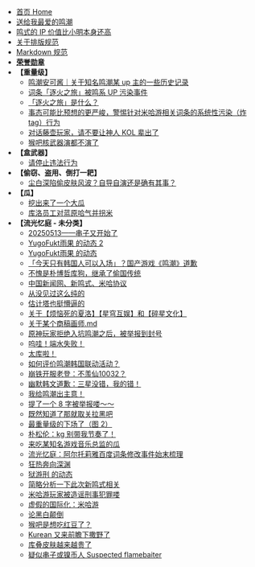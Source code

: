 - [首页 Home](README.md)
- [送给我最爱的鸣潮](docs/送给我最爱的鸣潮.md)
- [鸣式的 IP 价值比小明本身还高](鸣式的%20IP%20价值比小明本身还高.md)
- [关于排版规范](关于排版规范.md)
- [Markdown 规范](Markdown.md)
- **[荣誉勋章](docs/荣誉勋章.md)**
- **【重量级】**
  - [鸣潮安可酱｜关于知名鸣潮某 up 主的一些历史记录](docs/鸣潮安可酱｜关于知名鸣潮某%20up%20主的一些历史记录.md)
  - [词条「逐火之旅」被鸣系 UP 污染事件](docs/词条「逐火之旅」被污染事件.md)
  - [「逐火之旅」是什么？](docs/「逐火之旅」是什么？.md)
  - [事态可能比预想的更严峻，警惕针对米哈游相关词条的系统性污染（炸 tag）行为](docs/事态可能比预想的更严峻，警惕针对米哈游相关词条的系统性污染（炸%20tag）行为.md)
  - [对话藤壶玩家，请不要让神人 KOL 辈出了](docs/对话藤壶玩家，请不要让神人%20KOL%20辈出了.md)
  - [猴吧核武器演都不演了](docs/猴吧核武器演都不演了.md)
- **【盒武器】**
  - [请停止违法行为](docs/请停止违法行为.md)
- **【偷窃、盗用、倒打一耙】**
  - [尘白深陷偷皮肤风波？自导自演还是确有其事？](docs/尘白深陷偷皮肤风波？自导自演还是确有其事？.md)
- **【瓜】**
  - [挖出来了一个大瓜](docs/挖出来了一个大瓜.md)
  - [库洛员工对蓝原哈气并拐米](docs/库洛员工对蓝原哈气并拐米.md)
- **【流光忆庭 - 未分类】**
  - [20250513——串子又开始了](docs/20250513%20串子又开始了.md)
  - [YugoFukt雨果 的动态 2](docs/YugoFukt雨果%20的动态%202.md)
  - [YugoFukt雨果 的动态](docs/YugoFukt雨果%20的动态.md)
  - [「今天只有韩国人可以入场」？国产游戏《鸣潮》道歉](docs/「今天只有韩国人可以入场」？国产游戏《鸣潮》道歉.md)
  - [不愧是朴博哲库狗，继承了偷国传统](docs/不愧是朴博哲库狗，继承了偷国传统.md)
  - [中国新闻网、新鸣式、米哈协议](docs/中国新闻网、新鸣式、米哈协议.md)
  - [从没见过这么纯的](docs/从没见过这么纯的.md)
  - [估计塔也挺懵逼的](docs/估计塔也挺懵逼的.md)
  - [关于【烦恼死的夏洛】【星穹互娱】和【碎星文化】](docs/关于【烦恼死的夏洛】【星穹互娱】和【碎星文化】.md)
  - [关于某个商稿画师.md](docs/关于某个商稿画师.md)
  - [原神玩家拒绝入坑鸣潮之后，被举报到封号](docs/原神玩家拒绝入坑鸣潮之后，被举报到封号.md)
  - [呜哇！端水失败！](docs/呜哇！端水失败！.md)
  - [太库啦！](docs/太库啦！.md)
  - [如何评价鸣潮韩国联动活动？](docs/如何评价鸣潮韩国联动活动？.md)
  - [崩铁开服老登：不羡仙10032？](docs/崩铁开服老登：不羡仙10032？.md)
  - [幽默韩文道歉：三星没错，我的错！](docs/幽默韩文道歉：三星没错，我的错！.md)
  - [我给鸣潮出主意！](docs/我给鸣潮出主意！.md)
  - [提了一个 8 字被举报喽～～](docs/提了一个%208%20字被举报喽～～.md)
  - [既然知道了那就取关拉黑吧](docs/既然知道了那就取关拉黑吧.md)
  - [最重量级的下场了（图 2）](docs/最重量级的下场了（图%202）.md)
  - [朴松伦：kg 别带我节奏了！](docs/朴松伦：kg%20别带我节奏了！.md)
  - [来吃某知名游戏音乐总监的瓜](docs/来吃某知名游戏音乐总监的瓜.md)
  - [流光忆庭：阿尔托莉雅百度词条修改事件始末梳理](docs/流光忆庭：阿尔托莉雅百度词条修改事件始末梳理.md)
  - [狂热奔向深渊](docs/狂热奔向深渊.md)
  - [狱游刑 的动态](docs/狱游刑%20的动态.md)
  - [简略分析一下此次新鸣式相关](docs/简略分析一下此次新鸣式相关.md)
  - [米哈游玩家被造谣刑事犯罪喽](docs/米哈游玩家被造谣刑事犯罪喽.md)
  - [虚假的国际化：米哈游](docs/虚假的国际化：米哈游.md)
  - [论黑白颠倒](docs/论黑白颠倒.md)
  - [猴吧是想吃红豆了？](docs/猴吧是想吃红豆了？.md)
  - [Kurean 又来前瞻下撒野了](docs/Kurean%20又来前瞻下撒野了.md)
  - [库叠皮肤越来越贵了](docs/库叠皮肤越来越贵了.md)
  - [疑似串子或镍币人 Suspected flamebaiter](docs/疑似串子或镍币人%20Suspected%20flamebaiter.md)
